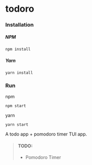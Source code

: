 # todoro

### Installation

##### NPM

```
npm install
```

##### Yarn

```
yarn install
```

### Run
npm
```
npm start
```
yarn
```
yarn start
```

A todo app + pomodoro timer TUI app.

> #### TODO:
>
> - Pomodoro Timer 
